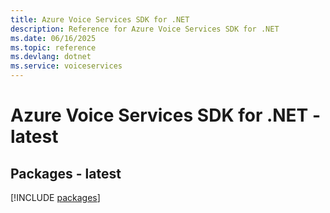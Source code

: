 ```yaml
---
title: Azure Voice Services SDK for .NET
description: Reference for Azure Voice Services SDK for .NET
ms.date: 06/16/2025
ms.topic: reference
ms.devlang: dotnet
ms.service: voiceservices
---
```

# Azure Voice Services SDK for .NET - latest
## Packages - latest
[!INCLUDE [packages](voice-services-index.md)]